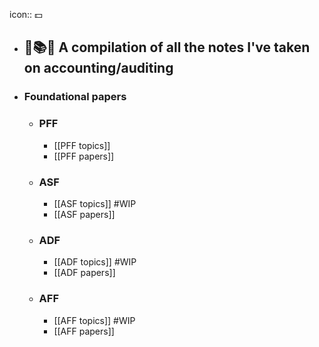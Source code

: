 icon:: 💵

- ## 📒📚️📄 A compilation of all the notes I've taken on accounting/auditing
- ### Foundational papers
	- ### PFF
		- [[PFF topics]]
		- [[PFF papers]]
	- ### ASF
		- [[ASF topics]] #WIP
		- [[ASF papers]]
	- ### ADF
		- [[ADF topics]] #WIP
		- [[ADF papers]]
	- ### AFF
		- [[AFF topics]] #WIP
		- [[AFF papers]]
